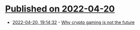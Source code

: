# [Published on 2022-04-20](index.md)

* [2022-04-20, 19:14:32](https://news.ycombinator.com/item?id=31101585) - [Why crypto gaming is not the future](https://blakeir.com/reading-list/march-2022/why-crypto-gaming-is-not-the-future)
